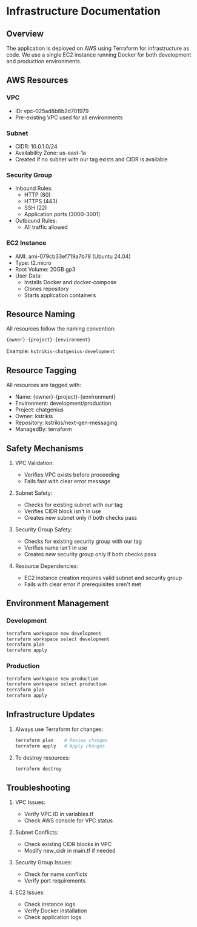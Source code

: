 # Infrastructure Documentation

## Overview

The application is deployed on AWS using Terraform for infrastructure as code. We use a single EC2 instance running Docker for both development and production environments.

## AWS Resources

### VPC

- ID: vpc-025ad8b8b2d701979
- Pre-existing VPC used for all environments

### Subnet

- CIDR: 10.0.1.0/24
- Availability Zone: us-east-1a
- Created if no subnet with our tag exists and CIDR is available

### Security Group

- Inbound Rules:
  - HTTP (80)
  - HTTPS (443)
  - SSH (22)
  - Application ports (3000-3001)
- Outbound Rules:
  - All traffic allowed

### EC2 Instance

- AMI: ami-079cb33ef719a7b78 (Ubuntu 24.04)
- Type: t2.micro
- Root Volume: 20GB gp3
- User Data:
  - Installs Docker and docker-compose
  - Clones repository
  - Starts application containers

## Resource Naming

All resources follow the naming convention:

```
{owner}-{project}-{environment}
```

Example: `kstrikis-chatgenius-development`

## Resource Tagging

All resources are tagged with:

- Name: {owner}-{project}-{environment}
- Environment: development/production
- Project: chatgenius
- Owner: kstrikis
- Repository: kstrikis/next-gen-messaging
- ManagedBy: terraform

## Safety Mechanisms

1. VPC Validation:

   - Verifies VPC exists before proceeding
   - Fails fast with clear error message

2. Subnet Safety:

   - Checks for existing subnet with our tag
   - Verifies CIDR block isn't in use
   - Creates new subnet only if both checks pass

3. Security Group Safety:

   - Checks for existing security group with our tag
   - Verifies name isn't in use
   - Creates new security group only if both checks pass

4. Resource Dependencies:
   - EC2 instance creation requires valid subnet and security group
   - Fails with clear error if prerequisites aren't met

## Environment Management

### Development

```bash
terraform workspace new development
terraform workspace select development
terraform plan
terraform apply
```

### Production

```bash
terraform workspace new production
terraform workspace select production
terraform plan
terraform apply
```

## Infrastructure Updates

1. Always use Terraform for changes:

   ```bash
   terraform plan    # Review changes
   terraform apply   # Apply changes
   ```

2. To destroy resources:
   ```bash
   terraform destroy
   ```

## Troubleshooting

1. VPC Issues:

   - Verify VPC ID in variables.tf
   - Check AWS console for VPC status

2. Subnet Conflicts:

   - Check existing CIDR blocks in VPC
   - Modify new_cidr in main.tf if needed

3. Security Group Issues:

   - Check for name conflicts
   - Verify port requirements

4. EC2 Issues:
   - Check instance logs
   - Verify Docker installation
   - Check application logs
